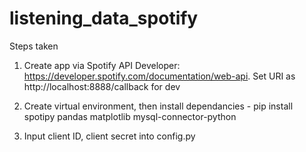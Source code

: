 # listening_data_spotify

Steps taken

1. Create app via Spotify API Developer: https://developer.spotify.com/documentation/web-api. Set URI as http://localhost:8888/callback for dev 

2. Create virtual environment, then install dependancies - pip install spotipy pandas matplotlib mysql-connector-python

3. Input client ID, client secret into config.py

